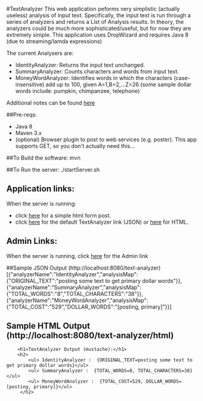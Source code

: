 #TextAnalyzer
This web application peforms very simplistic (actually useless) analysis of input text.  Specifically, the input text is run through a series of analyzers and returns a List of Analysis results.  In theory, the analyzers could be much more sophisticated/useful, but for now they are extremely simple.  This application uses DropWizard and requires Java 8 (due to streaming/lamda expressions)

The current Analysers are:
* IdentityAnalyzer: Returns the input text unchanged.
* SummaryAnalyzer: Counts characters and words from input text.
* MoneyWordAnalyzer: Identifies words in which the characters (case-insensitive) add up to 100, given A=1,B=2,...Z=26 (some sample dollar words include: pumpkin, chimpanzee, telephone)

Additional notes can be found [here](docs/notes.md)

##Pre-reqs:
* Java 8
* Maven 3.x
* (optional) Browser plugin to post to web services (e.g. poster).  This app supports GET, so you don't actually need this...

##To Build the software:
mvn 

##To Run the server:
./startServer.sh

## Application links:
When the server is running:
* click [here](http://localhost:8080/app/index.html) for a simple html form post.
* click [here](http://localhost:8080/text-analyzer) for the default TextAnalyzer link (JSON) or [here](http://localhost:8080/text-analyzer/html) for HTML.

## Admin Links:
When the server is running, click [here](http://localhost:8081) for the Admin link

##Sample JSON Output (http://localhost:8080/text-analyzer)
[{"analyzerName":"IdentityAnalyzer","analysisMap":{"ORIGINAL_TEXT":"posting some text to get primary dollar words"}},{"analyzerName":"SummaryAnalyzer","analysisMap":{"TOTAL_WORDS":"8","TOTAL_CHARACTERS":"38"}},{"analyzerName":"MoneyWordAnalyzer","analysisMap":{"TOTAL_COST":"529","DOLLAR_WORDS":"[posting, primary]"}}]

## Sample HTML Output (http://localhost:8080/text-analyzer/html)
        <h1>TextAnalyzer Output (mustache):</h1>
        <h2>
            <ul> IdentityAnalyzer :  {ORIGINAL_TEXT=posting some text to get primary dollar words}</ul>
            <ul> SummaryAnalyzer :  {TOTAL_WORDS=8, TOTAL_CHARACTERS=38}</ul>
            <ul> MoneyWordAnalyzer :  {TOTAL_COST=529, DOLLAR_WORDS=[posting, primary]}</ul>
         </h2>    

